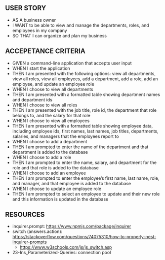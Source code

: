 ## USER STORY

- AS A business owner
- I WANT to be able to view and manage the departments, roles, and employees in my company
- SO THAT I can organize and plan my business

## ACCEPETANCE CRITERIA

- GIVEN a command-line application that accepts user input
- WHEN I start the application
- THEN I am presented with the following options: view all departments, view all roles, view all employees, add a department, add a role, add an employee, and update an employee role
- WHEN I choose to view all departments
- THEN I am presented with a formatted table showing department names and department ids
- WHEN I choose to view all roles
- THEN I am presented with the job title, role id, the department that role belongs to, and the salary for that role
- WHEN I choose to view all employees
- THEN I am presented with a formatted table showing employee data, including employee ids, first names, last names, job titles, departments, salaries, and managers that the employees report to
- WHEN I choose to add a department
- THEN I am prompted to enter the name of the department and that department is added to the database
- WHEN I choose to add a role
- THEN I am prompted to enter the name, salary, and department for the role and that role is added to the database
- WHEN I choose to add an employee
- THEN I am prompted to enter the employee’s first name, last name, role, and manager, and that employee is added to the database
- WHEN I choose to update an employee role
- THEN I am prompted to select an employee to update and their new role and this information is updated in the database

## RESOURCES

- inquirer.prompt: https://www.npmjs.com/package/inquirer 
- switch (answers.action): https://stackoverflow.com/questions/74075310/how-to-properly-nest-inquirer-prompts 
    - https://www.w3schools.com/js/js_switch.asp 
- 23-Ins_Parameterized-Queries: connection pool